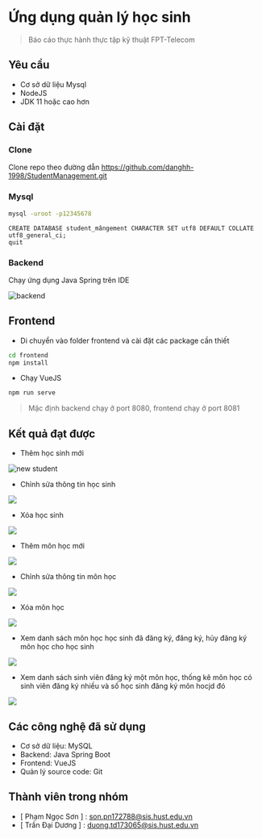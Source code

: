 # Ứng dụng quản lý học sinh

> Báo cáo thực hành thực tập kỹ thuật FPT-Telecom

## Yêu cầu

- Cơ sở dữ liệu Mysql
- NodeJS
- JDK 11 hoặc cao hơn

## Cài đặt

### Clone

Clone repo theo đường dẫn https://github.com/danghh-1998/StudentManagement.git

### Mysql

```bash
mysql -uroot -p12345678
```

```mysql
CREATE DATABASE student_mângement CHARACTER SET utf8 DEFAULT COLLATE utf8_general_ci;
quit
```

### Backend

Chạy ứng dụng Java Spring trên IDE

![backend](https://raw.githubusercontent.com/danghh-1998/StudentManagement/master/screenshots/ide.gif)

## Frontend

- Di chuyển vào folder frontend và cài đặt các package cần thiết

```bash
cd frontend
npm install
```

- Chạy VueJS

```bash
npm run serve
```

> Mặc định backend chạy ở port 8080, frontend chạy ở port 8081

## Kết quả đạt được

- Thêm học sinh mới

![new student](https://raw.githubusercontent.com/danghh-1998/StudentManagement/master/screenshots/add_student.gif)

- Chỉnh sửa thông tin học sinh

![](https://raw.githubusercontent.com/danghh-1998/StudentManagement/master/screenshots/update_student.gif)

- Xóa học sinh

![](https://raw.githubusercontent.com/danghh-1998/StudentManagement/master/screenshots/delete_student.gif)

- Thêm môn học mới

![](https://raw.githubusercontent.com/danghh-1998/StudentManagement/master/screenshots/add_subject.gif)

- Chỉnh sửa thông tin môn học

![](https://raw.githubusercontent.com/danghh-1998/StudentManagement/master/screenshots/update_subject.gif)

- Xóa môn học

![](https://raw.githubusercontent.com/danghh-1998/StudentManagement/master/screenshots/delete_subject.gif)

- Xem danh sách môn học học sinh đã đăng ký, đăng ký, hủy đăng ký môn học cho học sinh

![](https://raw.githubusercontent.com/danghh-1998/StudentManagement/master/screenshots/register.gif)

- Xem danh sách sinh viên đăng ký một môn học, thống kê môn học có sinh viên đăng ký nhiều và số học sinh đăng ký môn hocjd đó

![](https://raw.githubusercontent.com/danghh-1998/StudentManagement/master/screenshots/view_students_registered.gif)

## Các công nghệ đã sử dụng

- Cơ sở dữ liệu: MySQL
- Backend: Java Spring Boot
- Frontend: VueJS
- Quản lý source code: Git

## Thành viên trong nhóm

- [ Phạm Ngọc Sơn ] : <son.pn172788@sis.hust.edu.vn>
- [ Trần Đại Dương ] : <duong.td173065@sis.hust.edu.vn>